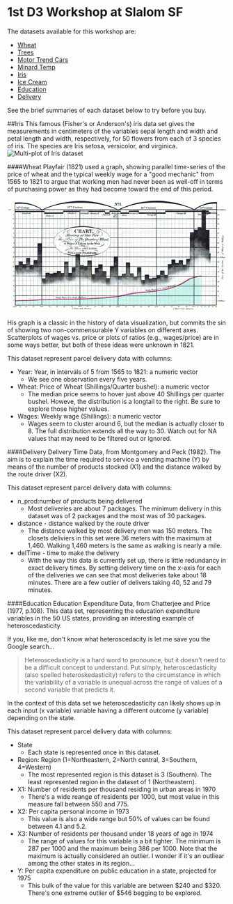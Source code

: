 # 1st D3 Workshop at Slalom SF

The datasets available for this workshop are:
* [Wheat](https://github.com/rcrocker13/Slalom-SF-D3-Workshop-v0.0.0/blob/master/data/Wheat.csv)
* [Trees](https://github.com/rcrocker13/Slalom-SF-D3-Workshop-v0.0.0/blob/master/data/trees.csv)
* [Motor Trend Cars](https://github.com/rcrocker13/Slalom-SF-D3-Workshop-v0.0.0/blob/master/data/mtcars.csv)
* [Minard Temp](https://github.com/rcrocker13/Slalom-SF-D3-Workshop-v0.0.0/blob/master/data/Minard.temp.csv)
* [Iris](https://github.com/rcrocker13/Slalom-SF-D3-Workshop-v0.0.0/blob/master/data/iris.csv)
* [Ice Cream](https://github.com/rcrocker13/Slalom-SF-D3-Workshop-v0.0.0/blob/master/data/Icecream.csv)
* [Education](https://github.com/rcrocker13/Slalom-SF-D3-Workshop-v0.0.0/blob/master/data/education.csv)
* [Delivery](https://github.com/rcrocker13/Slalom-SF-D3-Workshop-v0.0.0/blob/master/data/delivery.csv)

See the brief summaries of each dataset below to try before you buy.

##Iris
This famous (Fisher's or Anderson's) iris data set gives the measurements in centimeters of the variables sepal length and width and petal length and width, respectively, for 50 flowers from each of 3 species of iris. The species are Iris setosa, versicolor, and virginica.
![Multi-plot of Iris dataset]()


####Wheat
Playfair (1821) used a graph, showing parallel time-series of the price of wheat and the typical weekly wage for a "good mechanic" from 1565 to 1821 to argue that working men had never been as well-off in terms of purchasing power as they had become toward the end of this period.

![Playfair's Wages and Wheat](https://github.com/rcrocker13/Slalom-SF-D3-Workshop-v0.0.0/blob/master/images/playfair-wages-wheat.png?raw=true)

His graph is a classic in the history of data visualization, but commits the sin of showing two non-commensurable Y variables on different axes. Scatterplots of wages vs. price or plots of ratios (e.g., wages/price) are in some ways better, but both of these ideas were unknown in 1821.

This dataset represent parcel delivery data with columns:
- Year: Year, in intervals of 5 from 1565 to 1821: a numeric vector
  - We see one observation every five years.
- Wheat: Price of Wheat (Shillings/Quarter bushel): a numeric vector
  - The median price seems to hover just above 40 Shillings per quarter bushel. Howeve, the distribution is a longtail to the right. Be sure to explore those higher values.
- Wages: Weekly wage (Shillings): a numeric vector
  - Wages seem to cluster around 6, but the median is actually closer to 8. The full distribution extends all the way to 30. Watch out for NA values that may need to be filtered out or ignored.

####Delivery
Delivery Time Data, from Montgomery and Peck (1982). The aim is to explain the time required to service a vending machine (Y) by means of the number of products stocked (X1) and the distance walked by the route driver (X2).

This dataset represent parcel delivery data with columns:
- n_prod:number of products being delivered
  - Most deliveries are about 7 packages. The minimum delivery in this dataset was of 2 packages and the most was of 30 packages.
- distance - distance walked by the route driver
  - The distance walked by most delivery men was 150 meters. The closets deliviers in this set were 36 meters with the maximum at 1,460. Walking 1,460 meters is the same as walking is nearly a mile.
- delTime - time to make the delivery
  - With the way this data is currently set up, there is little redundancy in exact delivery times. By setting delivery time on the x-axis for each of the deliveries we can see that most deliveries take about 18 minutes. There are a few outlier of delivers taking 40, 52 and 79 minutes.

####Education
Education Expenditure Data, from Chatterjee and Price (1977, p.108). This data set, representing the education expenditure variables in the 50 US states, providing an interesting example of heteroscedasticity.

If you, like me, don't know what heteroscedacity is let me save you the Google search...
> Heteroscedasticity is a hard word to pronounce, but it doesn't need to be a difficult concept to understand. Put simply, heteroscedasticity (also spelled heteroskedasticity) refers to the circumstance in which the variability of a variable is unequal across the range of values of a second variable that predicts it.

In the context of this data set we heteroscedasticity can likely shows up in each input (x variable) variable having a different outcome (y variable) depending on the state.

This dataset represent parcel delivery data with columns:
- State
  - Each state is represented once in this dataset.
- Region: Region (1=Northeastern, 2=North central, 3=Southern, 4=Western)
  - The most represented region is this dataset is 3 (Southern). The least represented region in the dataset of 1 (Northeastern).
- X1: Number of residents per thousand residing in urban areas in 1970
  - There's a wide reange of residents per 1000, but most value in this measure fall between 550 and 775.
- X2: Per capita personal income in 1973
  - This value is also a wide range but 50% of values can be found between 4.1 and 5.2.
- X3: Number of residents per thousand under 18 years of age in 1974
  - The range of values for this variable is a bit tighter. The minimum is 287 per 1000 and the maximum being 386 per 1000. Note that the maximum is actually considered an outlier. I wonder if it's an outliear among the other states in its region...
- Y: Per capita expenditure on public education in a state, projected for 1975
  - This bulk of the value for this variable are between $240 and $320. There's one extreme outlier of $546 begging to be explored.
